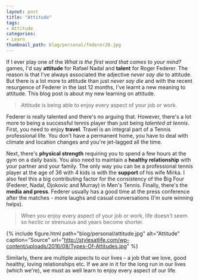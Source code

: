 ```yaml
---
layout: post
title: "Attitude"
tags:
- Attitude
categories:
- Learn
thumbnail_path: blog/personal/federer20.jpg
---
```


If I ever play one of the *What is the first word that comes to your mind?* games, I'd say **attitude** for Rafael Nadal and **talent** for Roger Federer. The reason is that I've always associated the adjective *never say die* to attitude. But there is a lot more to attitude than just *never say die* and with the recent resurgence of Federer in the last 12 months, I've learnt a new meaning to attitude. This blog post is about my new learning on attitude.

> Attitude is being able to enjoy every aspect of your job or work.

Federer is really talented and there's no arguing that. However, there's a lot more to being a successful tennis player than just being *talented at tennis*. First, you need to enjoy **travel**. Travel is an integral part of a Tennis professional life. You don't have a permanent home, you have to deal with climate and location changes and you're jet-lagged all the time.

Next, there's **physical strength** requiring you to spend a few hours at the gym on a daily basis. You also need to maintain a **healthy relationship** with your partner and your family. The only way you can be a professional tennis player at the age of 36 with 4 kids is with the **support** of his wife Mirka. I also feel this a big contributing factor for the consistency of the Big Four (Federer, Nadal, Djokovic and Murray) in Men's Tennis. Finally, there's the **media and press**. Federer usually has a good time at the press conference after the matches - more laughs and casual conversations (I'm sure winning helps).

> When you enjoy every aspect of your job or work, life doesn't seem so hectic or strenuous and years become shorter.

{% include figure.html path="blog/personal/attitude.jpg" alt="Attitude" caption="Source" url="http://stylesatlife.com/wp-content/uploads/2016/08/Types-Of-Attitudes.jpg" %}

Similarly, there are multiple aspects to our lives - a job that we love, good healthy, loving relationships etc. If we are in it for the long run in our lives (which we're), we must as well learn to enjoy every aspect of our life.